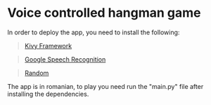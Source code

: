 # Voice controlled hangman game

In order to deploy the app, you need to install the following:

> [Kivy Framework](https://kivy.org/ "Kivy")

> [Google Speech Recognition](https://www.geeksforgeeks.org/speech-recognition-in-python-using-google-speech-api/ "Google Speech Recognitio")

> [Random](https://docs.python.org/3/library/random.html "Random")

The app is in romanian, to play you need run the "main.py" file after installing the dependencies.